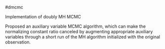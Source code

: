 #dmcmc

Implementation of doubly MH MCMC


Proposed an auxiliary variable MCMC algorithm, which can make the normalizing constant ratio canceled by augmenting appropriate auxiliary variables through a short run of the MH algorithm initialized with the original observation.
